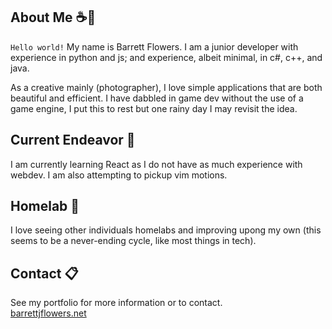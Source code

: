 ## About Me ☕🍂

`Hello world!` My name is Barrett Flowers. I am a junior developer with experience in python and js; and experience, albeit minimal, in c#, c++, and java.

As a creative mainly (photographer), I love simple applications that are both beautiful and efficient. I have dabbled in game dev without
the use of a game engine, I put this to rest but one rainy day I may revisit the idea.

## Current Endeavor 💾

I am currently learning React as I do not have as much experience with webdev. I am also attempting to pickup vim motions.

## Homelab 🔌

I love seeing other individuals homelabs and improving upong my own (this seems to be a never-ending cycle, like most things in tech).

## Contact 📋

See my portfolio for more information or to contact.\
[barrettjflowers.net](https://barrettjflowers.net/)
